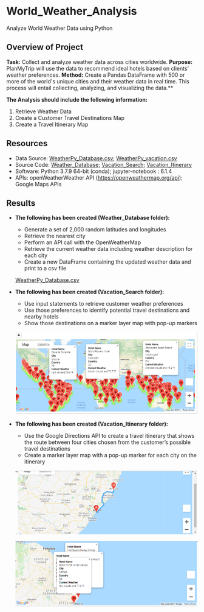 # World_Weather_Analysis
Analyze World Weather Data using Python

## Overview of Project
**Task:** Collect and analyze weather data across cities worldwide.
**Purpose:** PlanMyTrip will use the data to recommend ideal hotels based on clients' weather preferences.
**Method:** Create a Pandas DataFrame with 500 or more of the world's unique cities and their weather data in real time. This process will entail collecting, analyzing, and visualizing the data.**

**The Analysis should include the following information:** 

1. Retrieve Weather Data
2. Create a Customer Travel Destinations Map
3. Create a Travel Itinerary Map


## Resources
- Data Source: [WeatherPy_Database.csv](Weather_Database/WeatherPy_Database.csv); [WeatherPy_vacation.csv](Vacation_Search/WeatherPy_vacation.csv)
- Source Code: 
    [Weather_Database](Weather_Database/Weather_Database.ipynb); 
    [Vacation_Search](Vacation_Search/Vacation_Search.ipynb);
    [Vacation_Itinerary](Vacation_Itinerary/Vacation_Itinerary.ipynb)
- Software: Python 3.7.9 64-bit (conda); jupyter-notebook : 6.1.4
- APIs: openWeatherWeather API (https://openweathermap.org/api); Google Maps APIs

## Results
- **The following has been created (Weather_Database folder):**

   - Generate a set of 2,000 random latitudes and longitudes
   - Retrieve the nearest city
   - Perform an API call with the OpenWeatherMap
   - Retrieve the current weather data including weather description for each city
   - Create a new DataFrame containing the updated weather data and print to a csv file
   
   [WeatherPy_Database.csv](Weather_Database/WeatherPy_Database.csv)


- **The following has been created (Vacation_Search folder):**
    - Use input statements to retrieve customer weather preferences
    - Use those preferences to identify potential travel destinations and nearby hotels 
    - Show those destinations on a marker layer map with pop-up markers

    ![WeatherPy_vacation_map](Vacation_Search/WeatherPy_vacation_map.png)


- **The following has been created (Vacation_Itinerary folder):**
    - Use the Google Directions API to create a travel itinerary that shows the route between four cities     chosen from the customer’s possible travel destinations
    - Create a marker layer map with a pop-up marker for each city on the itinerary

    ![WeatherPy_travel_map](Vacation_Itinerary/WeatherPy_travel_map.png)

    
    ![WeatherPy_travel_map_markers](Vacation_Itinerary/WeatherPy_travel_map_markers.png)
    

